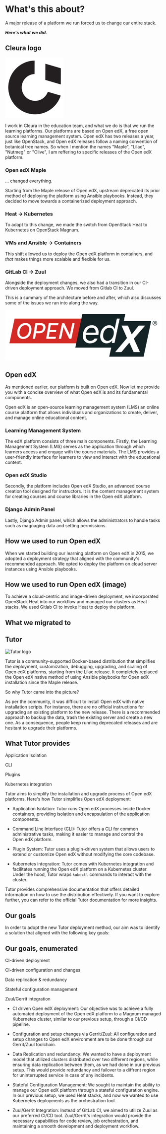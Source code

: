 # What's this about? <!-- .element class="hidden" -->
A major release of a platform we run forced us to change our entire stack.

**_Here's what we did._**


## Cleura logo <!-- .element class="hidden" -->
![Cleura logo](images/cleura-logo.svg)

<!-- Note -->
I work in Cleura in the education team, and what we do is that we run the learning platforms. Our platforms are based on Open edX, a free open source learning management system.
Open edX has two releases a year, just like OpenStack, and Open edX releases follow a naming convention of botanical tree names. So when I mention the names "Maple", "Lilac", "Nutmeg" or "Olive",  I am reffering to specific releases of the Open edX platform.


### Open edX Maple
... changed everything.

<!-- Note -->
Starting from the Maple release of Open edX, upstream deprecated its prior method of deploying the platform using Ansible playbooks. Instead, they decided to move towards a containerized deployment approach.


### Heat → Kubernetes

<!-- Note -->
To adapt to this change, we made the switch from OpenStack Heat to Kubernetes on OpenStack Magnum.


### VMs and Ansible → Containers

<!-- Note -->
This shift allowed us to deploy the Open edX platform in containers, and *that* makes things more scalable and flexible for us.


### GitLab CI → Zuul

<!-- Note -->
Alongside the deployment changes, we also had a transition in our CI-driven deployment approach. We moved from Gitlab CI to Zuul.
 
This is a summary of the architecture before and after, which also discusses some of the issues we ran into along the way.


![Open edX logo](images/open-edx-logo-color.svg)
## Open edX <!-- .element class="hidden" -->

<!-- Note -->
As mentioned earlier, our platform is built on Open edX. Now let me provide you with a concise overview of what Open edX is and its fundamental components.

Open edX is an open-source learning management system (LMS) an online course platform that allows individuals and organizations to create, deliver, and manage online educational content. 	


<!-- .slide: data-background-image="images/lms-screenshot.png" data-background-size="contain" -->
### Learning Management System <!-- .element class="hidden" -->

<!-- Note -->
The edX platform consists of three main components. Firstly, the Learning Management System (LMS) serves as the application through which learners access and engage with the course materials. The LMS provides a user-friendly interface for learners to view and interact with the educational content.


<!-- .slide: data-background-image="images/studio-screenshot.png" data-background-size="contain" -->
### Open edX Studio <!-- .element class="hidden" -->

<!-- Note -->
Secondly, the platform includes Open edX Studio, an advanced course creation tool designed for instructors. It is the content management system for creating courses and course libraries in the Open edX platform.


<!-- .slide: data-background-image="images/django-admin-screenshot.png" data-background-size="contain" -->
### Django Admin Panel <!-- .element class="hidden" -->

<!-- Note -->
Lastly, Django Admin panel, which allows the administrators to handle tasks such as magnaging data and setting permissions.


## How we used to run Open edX

<!-- Note -->
When we started building our learning platform on Open edX in 2015, we adopted a deployment strategy that aligned with the community's recommended approach.
We opted to deploy the platform on cloud server instances using Ansible playbooks.


<!-- .slide: data-background-image="images/old-method.svg" data-background-size="contain" -->
## How we used to run Open edX (image) <!-- .element class="hidden" -->

<!-- Note -->
To achieve a cloud-centric and image-driven deployment, we incorporated OpenStack Heat into our workflow and managed our clusters as Heat stacks. We used Gitlab CI to invoke Heat to deploy the platform.


## What we migrated to


## Tutor <!-- .element class="hidden" -->
![Tutor logo](https://overhang.io/static/img/tutor-logo.svg)

<!-- Note -->
Tutor is a community-supported Docker-based distribution that simplifies the deployment, customization, debugging, upgrading, and scaling of Open edX platforms, starting from the Lilac release. It completely replaced the Open edX native method of using Ansible playbooks for Open edX installation since the Maple release.

So why Tutor came into the picture?

As per the community, it was difficult to install Open edX with native installation scripts. For instance, there are no official instructions for upgrading an existing platform to the new release. There is a recommended approach to backup the data, trash the existing server and create a new one. As a consequence, people keep running deprecated releases and are hesitant to upgrade their platforms.


## What Tutor provides <!-- .element class="hidden" -->
Application Isolation

CLI

Plugins

Kubernetes integration

<!-- Note -->
Tutor aims to simplify the installation and upgrade process of Open edX platforms. Here's how Tutor simplifies Open edX deployment:

* Application Isolation: Tutor runs Open edX processes inside Docker containers, providing isolation and encapsulation of the application components.

* Command Line Interface (CLI): Tutor offers a CLI for common administrative tasks, making it easier to manage and control the Open edX platform.

* Plugin System: Tutor uses a plugin-driven system that allows users to extend or customize Open edX without modifying the core codebase.

* Kubernetes integration: Tutor comes with Kubernetes integration and facilitates running the Open edX platform on a Kubernetes cluster. Under the hood, Tutor wraps `kubectl` commands to interact with the cluster.

Tutor provides comprehensive documentation that offers detailed information on how to use the distribution effectively. If you want to explore further, you can refer to the official Tutor documentation for more insights.


## Our goals

<!-- Note -->
In order to adopt the new Tutor deployment method, our aim was to identify a solution that aligned with the following key goals:


## Our goals, enumerated <!-- .element class="hidden" -->
CI-driven deployment

CI-driven configuration and changes <!-- .element class="fragment" -->

Data replication & redundancy <!-- .element class="fragment" -->

Stateful configuration management <!-- .element class="fragment" -->

Zuul/Gerrit integration <!-- .element class="fragment" -->

<!-- Note -->
* CI driven Open edX deployment: Our objective was to achieve a fully automated deployment of the Open edX platform to a Magnum managed Kubernetes cluster, similar to our previous setup, through a CI/CD pipeline.

* Configuration and setup changes via Gerrit/Zuul: All configuration and setup changes to Open edX environment are to be done through our Gerrit/Zuul toolchain.

* Data Replication and redundancy: We wanted to have a deployment model that utilized clusters distributed over two different regions, while ensuring data replication between them, as we had done in our previous setup. This would provide redundancy and failover to a diffrent region for uninterrupted service in case of any incidents.

* Stateful Configuration Management: We sought to maintain the ability to manage our Open edX platform through a stateful configuration engine. In our previous setup, we used Heat stacks, and now we wanted to use Kubernetes deployments as the orchestration tool.

* Zuul/Gerrit Integration: Instead of GitLab CI, we aimed to utilize Zuul as our preferred CI/CD tool. Zuul/Gerrit's integration would provide the necessary capabilities for code review, job orchestration, and maintaining a smooth development and deployment workflow.
